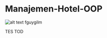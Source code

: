 # Manajemen-Hotel-OOP

![alt text]([https://github.com/AD16JR/Manajemen-Hotel-OOP/blob/main/Screenshot%202024-11-15%20004349.png](https://github.com/AD16JR/Manajemen-Hotel-OOP/blob/main/Screenshot%202024-10-27%20140649.png))
fguygilm

TES TOD
